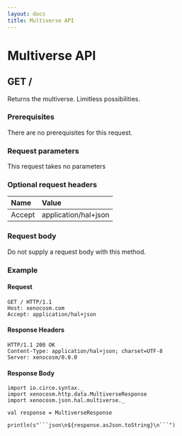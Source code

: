 ```yaml
---
layout: docs
title: Multiverse API
---
```


# Multiverse API

## GET /

Returns the multiverse. Limitless possibilities.

### Prerequisites

There are no prerequisites for this request.

### Request parameters

This request takes no parameters

### Optional request headers

| Name   | Value                |
|:-------|:---------------------|
| Accept | application/hal+json |

### Request body

Do not supply a request body with this method.

### Example

#### Request

```http
GET / HTTP/1.1
Host: xenocosm.com
Accept: application/hal+json
```

#### Response Headers

```http
HTTP/1.1 200 OK
Content-Type: application/hal+json; charset=UTF-8
Server: xenocosm/0.0.0
```

#### Response Body

```tut:invisible
import io.circe.syntax._
import xenocosm.http.data.MultiverseResponse
import xenocosm.json.hal.multiverse._

val response = MultiverseResponse
```

```tut:passthrough
println(s"```json\n${response.asJson.toString}\n```")
```
